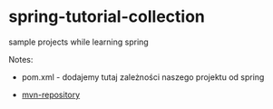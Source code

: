 # spring-tutorial-collection

sample projects while learning spring





Notes:

- pom.xml - dodajemy tutaj zależności naszego projektu od spring

- [mvn-repository](https://mvnrepository.com/search?q=spring)
